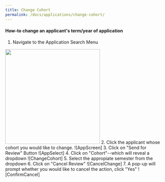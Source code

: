 ```yaml
---
title: Change Cohort
permalink: /docs/applications/change-cohort/
---
```

#### How-to change an applicant's term/year of application
1. Navigate to the Application Search Menu
<img src="../../img/apps/app-menu.png" width="300" />
2. Click the applicant whose cohort you would like to change.
![AppScreen]
3. Click on "Send for Review" Button
![AppSelect]
4. Click on "Cohort"--which will reveal a dropdown
![ChangeCohort]
5. Select the appropiate semester from the dropdown
6. Click on "Cancel Review"
![CancelChange]
7. A pop-up will prompt whether you would like to cancel the action, click "Yes"
![ConfirmCancel]


[AppScreen]: ../../img/apps/applist-select.png
[AppSelect]: ../../img/apps/appscreen-send-for-review.png
[ChangeCohort]: ../../img/apps/change-cohort.png
[CancelChange]: ../../img/apps/cancel-change.png
[ConfirmCancel]: ../../img/apps/confirm-cancel.png
